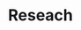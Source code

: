 ---
title: Reseach
type: landing

sections:
  - block: collection
    id: posts
    content:
      title: Research
      subtitle: ''
      text: ''
      # Choose how many pages you would like to display (0 = all pages)
      count: 6
      # Filter on criteria
      filters:
        # The folders to display content from
        folders:
          - research
        author: ""
        category: ""
        tag: ""
        publication_type: ""
        featured_only: false
        exclude_featured: false
        exclude_future: false
        exclude_past: false
      # Choose how many pages you would like to offset by
      # Useful if you wish to show the first item in the Featured widget
      offset: 0
      # Field to sort by, such as Date or Title
      sort_by: 'Title'
      sort_ascending: true
    design:
      # Choose a listing view
      view: card
---